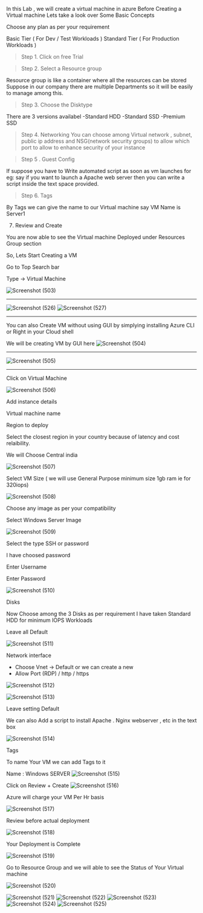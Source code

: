 In this Lab , we will create a virtual machine in azure 
Before Creating a Virtual machine Lets take a look over Some Basic Concepts

Choose any plan as per your requirement

Basic Tier ( For Dev / Test Workloads )
Standard Tier ( For Production Workloads )

> Step 1. Click on free Trial

> Step 2. Select a Resource group 

Resource group is like a container where all the resources can be stored 
Suppose in our company there are multiple Departments so it will be easily to manage among this.

> Step 3. Choose the Disktype

There are 3 versions availabel
-Standard HDD
-Standard SSD
-Premium SSD

> Step 4. Networking
You can choose among Virtual network , subnet, public ip address and NSG(network security groups)
to allow which port to allow to enhance security of your instance

> Step 5 . Guest Config 

If suppose you have to Write automated script as soon as vm launches for eg: say if you want to launch a Apache web server then you can write a script inside the text space provided.

> Step 6. Tags

By Tags we can give the name to our Virtual machine
say VM Name is Server1

7. Review and Create

You are now able to see the Virtual machine Deployed under Resources Group section



So, Lets Start Creating  a VM

Go to Top Search bar 

Type -> Virtual Machine

![Screenshot (503)](https://user-images.githubusercontent.com/38061560/110242989-77f3b800-7f7e-11eb-9416-3404db03124c.png)




-------------------
![Screenshot (526)](https://user-images.githubusercontent.com/38061560/110243034-b5f0dc00-7f7e-11eb-98c9-c8bdf0708a37.png)
![Screenshot (527)](https://user-images.githubusercontent.com/38061560/110243036-b8533600-7f7e-11eb-8f06-97de986973d2.png)

--------------------------






You can also Create VM without using GUI by simplying installing Azure CLI or Right in your Cloud shell


We will be creating VM by GUI here
![Screenshot (504)](https://user-images.githubusercontent.com/38061560/110243039-b9846300-7f7e-11eb-9428-5085d576156c.png)


----------------------
![Screenshot (505)](https://user-images.githubusercontent.com/38061560/110243045-c012da80-7f7e-11eb-86bb-4517648ddc68.png)

------------------------

Click on Virtual Machine

![Screenshot (506)](https://user-images.githubusercontent.com/38061560/110243046-c1dc9e00-7f7e-11eb-95e1-26b29fbe9a63.png)

Add instance details

Virtual machine name

Region to deploy

Select the closest region in your country because of latency and cost relaibility.

We will Choose Central india

![Screenshot (507)](https://user-images.githubusercontent.com/38061560/110243052-c86b1580-7f7e-11eb-8966-599f4aad53fb.png)

Select VM Size ( we will use  General Purpose minimum size 1gb ram  ie for 320iops) 

![Screenshot (508)](https://user-images.githubusercontent.com/38061560/110243053-c99c4280-7f7e-11eb-8a6d-1e264f325d52.png)

Choose any image as per your compatibility

Select Windows Server  Image 

![Screenshot (509)](https://user-images.githubusercontent.com/38061560/110243055-cbfe9c80-7f7e-11eb-9714-eb164dc48187.png)

Select the type 
SSH or password

I have choosed password 

Enter Username

Enter Password

![Screenshot (510)](https://user-images.githubusercontent.com/38061560/110243060-cd2fc980-7f7e-11eb-9e66-7ce4c0e6f7fe.png)

Disks

Now Choose among the 3 Disks as per requirement 
I have taken Standard HDD for minimum IOPS Workloads

Leave all Default

![Screenshot (511)](https://user-images.githubusercontent.com/38061560/110243065-d3be4100-7f7e-11eb-84ae-69fdbaa05e58.png)

Network interface

- Choose Vnet -> Default or we can create a new
- Allow Port (RDP) / http / https

![Screenshot (512)](https://user-images.githubusercontent.com/38061560/110243067-d4ef6e00-7f7e-11eb-8c48-af8644ee9e91.png)


![Screenshot (513)](https://user-images.githubusercontent.com/38061560/110243069-d6b93180-7f7e-11eb-801b-acf5782fce51.png)

Leave setting Default

We can also Add a script to install Apache . Nginx webserver , etc in the text box


![Screenshot (514)](https://user-images.githubusercontent.com/38061560/110243070-d882f500-7f7e-11eb-8a3c-f6fd1b771a01.png)

Tags

To name Your VM we can add Tags to it

Name : Windows SERVER
![Screenshot (515)](https://user-images.githubusercontent.com/38061560/110243073-dae54f00-7f7e-11eb-8758-8e389a12d514.png)

Click on Review + Create
![Screenshot (516)](https://user-images.githubusercontent.com/38061560/110243076-dd47a900-7f7e-11eb-84f8-a3761bd078cf.png)

Azure will charge your VM Per Hr basis


![Screenshot (517)](https://user-images.githubusercontent.com/38061560/110243078-de78d600-7f7e-11eb-81ad-750722c46079.png)

Review before actual deployment

![Screenshot (518)](https://user-images.githubusercontent.com/38061560/110243080-e0429980-7f7e-11eb-9fdd-df50b35e90f4.png)

Your Deployment is Complete


![Screenshot (519)](https://user-images.githubusercontent.com/38061560/110243081-e2a4f380-7f7e-11eb-8611-bffe6d34173a.png)


Go to Resource Group and we will able to see the Status of Your Virtual machine


![Screenshot (520)](https://user-images.githubusercontent.com/38061560/110243083-e46eb700-7f7e-11eb-9352-46f0a127575a.png)


![Screenshot (521)](https://user-images.githubusercontent.com/38061560/110243086-e6387a80-7f7e-11eb-99cb-6b5773a67caa.png)
![Screenshot (522)](https://user-images.githubusercontent.com/38061560/110243090-e89ad480-7f7e-11eb-8b7b-69cfb2f7cf0e.png)
![Screenshot (523)](https://user-images.githubusercontent.com/38061560/110243096-edf81f00-7f7e-11eb-985b-59eeaf5f1508.png)
![Screenshot (524)](https://user-images.githubusercontent.com/38061560/110243100-f18ba600-7f7e-11eb-93ef-2146d5579f3a.png)
![Screenshot (525)](https://user-images.githubusercontent.com/38061560/110243102-f3556980-7f7e-11eb-94ac-8c181e8ddbd3.png)





